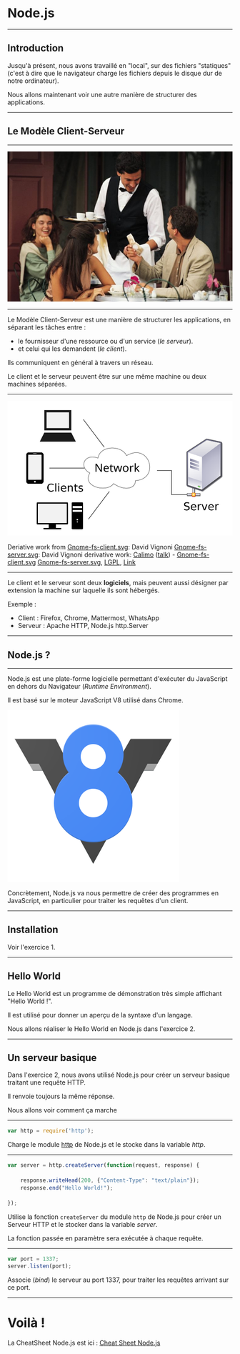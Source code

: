 # Node.js



---



## Introduction

Jusqu'à présent, nous avons travaillé en "local", sur des fichiers "statiques" (c'est à dire que le navigateur charge les fichiers depuis le disque dur de notre ordinateur).

Nous allons maintenant voir une autre manière de structurer des applications.



---



## Le Modèle Client-Serveur


***



![Restaurant avec Clients et Serveur](client-server-restaurant.jpg)




***



Le Modèle Client-Serveur est une manière de structurer les applications, en séparant les tâches entre :
 - le fournisseur d'une ressource ou d'un service (_le serveur_).
 - et celui qui les demandent (_le client_).

Ils communiquent en général à travers un réseau.

Le client et le serveur peuvent être sur une même machine ou deux machines séparées.



***



![Modèle Clients et Serveur](client-server-model.svg)

<span class="attribution">
Deriative work from
<a href="//commons.wikimedia.org/wiki/File:Gnome-fs-client.svg" title="File:Gnome-fs-client.svg">Gnome-fs-client.svg</a>: David Vignoni
<a href="//commons.wikimedia.org/wiki/File:Gnome-fs-server.svg" title="File:Gnome-fs-server.svg">Gnome-fs-server.svg</a>: David Vignoni
derivative work: <a href="//commons.wikimedia.org/wiki/User:Calimo" title="User:Calimo">Calimo</a>
(<a href="//commons.wikimedia.org/wiki/User_talk:Calimo" title="User talk:Calimo"><span class="signature-talk">talk</span></a>) -
<a href="//commons.wikimedia.org/wiki/File:Gnome-fs-client.svg" title="File:Gnome-fs-client.svg">Gnome-fs-client.svg</a>
<a href="//commons.wikimedia.org/wiki/File:Gnome-fs-server.svg" title="File:Gnome-fs-server.svg">Gnome-fs-server.svg</a>,
<a href="http://www.gnu.org/licenses/lgpl.html" title="GNU Lesser General Public License">LGPL</a>, <a href="https://commons.wikimedia.org/w/index.php?curid=15782858">Link</a>
</span>




***



Le client et le serveur sont deux **logiciels**, mais peuvent aussi désigner par extension la machine sur laquelle ils sont hébergés.

Exemple :
- Client : Firefox, Chrome, Mattermost, WhatsApp
- Serveur : Apache HTTP, Node.js http.Server



---



## Node.js ?



***



Node.js est une plate-forme logicielle permettant d'exécuter du JavaScript en dehors du Navigateur (_Runtime Environment_).

Il est basé sur le moteur JavaScript V8 utilisé dans Chrome.

![V8 Logo](v8logo.svg)

Concrètement, Node.js va nous permettre de créer des programmes en JavaScript, en particulier pour traiter les requêtes d'un client.




---



## Installation



Voir l'exercice 1.



---



## Hello World

Le Hello World est un programme de démonstration très simple affichant "Hello World !".

Il est utilisé pour donner un aperçu de la syntaxe d'un langage.

Nous allons réaliser le Hello World en Node.js dans l'exercice 2.



---



## Un serveur basique

Dans l'exercice 2, nous avons utilisé Node.js pour créer un serveur basique traitant une requête HTTP.

Il renvoie toujours la même réponse.

Nous allons voir comment ça marche


***



```javascript
var http = require('http');
```  
Charge le module [http](https://nodejs.org/dist/latest-v8.x/docs/api/http.html#http_class_http_server) de Node.js et le stocke dans la variable _http_.


***


```javascript
var server = http.createServer(function(request, response) {

    response.writeHead(200, {"Content-Type": "text/plain"});
    response.end("Hello World!");

});
```

Utilise la fonction `createServer` du module `http` de Node.js pour créer un Serveur HTTP et le stocker dans la variable _server_.

La fonction passée en paramètre sera exécutée à chaque requête.



***


```javascript
var port = 1337;
server.listen(port);
```

Associe (_bind_) le serveur au port 1337, pour traiter les requêtes arrivant sur ce port.



---



# Voilà !

La CheatSheet Node.js est ici :
[Cheat Sheet Node.js](https://git.bellevillecitoyenne.fr/blank/_blank/blob/master/cheatsheets/nodejs.md)
